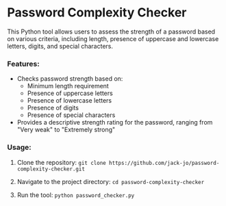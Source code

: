 # Password Complexity Checker

This Python tool allows users to assess the strength of a password based on various criteria, including length, presence of uppercase and lowercase letters, digits, and special characters.

### Features:

- Checks password strength based on:
  + Minimum length requirement
  + Presence of uppercase letters
  + Presence of lowercase letters
  + Presence of digits
  + Presence of special characters
- Provides a descriptive strength rating for the password, ranging from "Very weak" to "Extremely strong"

### Usage:
1. Clone the repository:
`git clone https://github.com/jack-jo/password-complexity-checker.git`

2. Navigate to the project directory:
`cd password-complexity-checker`

4. Run the tool:
`python password_checker.py`
